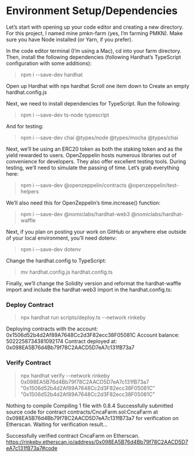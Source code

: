 # Environment Setup/Dependencies

Let’s start with opening up your code editor and creating a new directory. For this project, I named mine pmkn-farm (yes, I’m farming PMKN). Make sure you have Node installed (or Yarn, if you prefer).

In the code editor terminal (I’m using a Mac), cd into your farm directory. Then, install the following dependencies (following Hardhat’s TypeScript configuration with some additions):
> npm i --save-dev hardhat

Open up Hardhat with npx hardhat
Scroll one item down to Create an empty hardhat.config.js

Next, we need to install dependencies for TypeScript. Run the following:
> npm i --save-dev ts-node typescript

And for testing:
> npm i --save-dev chai @types/node @types/mocha @types/chai

Next, we’ll be using an ERC20 token as both the staking token and as the yield rewarded to users. OpenZeppelin hosts numerous libraries out of convenience for developers. They also offer excellent testing tools. During testing, we’ll need to simulate the passing of time. Let’s grab everything here:
> npm i --save-dev @openzeppelin/contracts @openzeppelin/test-helpers

We’ll also need this for OpenZeppelin’s time.increase() function:
> npm i --save-dev @nomiclabs/hardhat-web3 @nomiclabs/hardhat-waffle

Next, if you plan on posting your work on GitHub or anywhere else outside of your local environment, you’ll need dotenv:
> npm i --save-dev dotenv

Change the hardhat.config to TypeScript:
> mv hardhat.config.js hardhat.config.ts

Finally, we’ll change the Solidity version and reformat the hardhat-waffle import and include the hardhat-web3 import in the hardhat.config.ts:


### Deploy Contract
> npx hardhat run scripts/deploy.ts --network rinkeby

Deploying contracts with the account: 0x1506d52b4d2Af89A7648Cc2d3F82ecc38F05081C
Account balance: 5022258734381092174
Contract deployed at: 0x098EA5B76d4Bb79f78C2AACD5D7eA7c131fB73a7

### Verify Contract
> npx hardhat verify --network rinkeby 0x098EA5B76d4Bb79f78C2AACD5D7eA7c131fB73a7 "0x1506d52b4d2Af89A7648Cc2d3F82ecc38F05081C" "0x1506d52b4d2Af89A7648Cc2d3F82ecc38F05081C"

Nothing to compile
Compiling 1 file with 0.8.4
Successfully submitted source code for contract
contracts/CncaFarm.sol:CncaFarm at 0x098EA5B76d4Bb79f78C2AACD5D7eA7c131fB73a7
for verification on Etherscan. Waiting for verification result...

Successfully verified contract CncaFarm on Etherscan.
https://rinkeby.etherscan.io/address/0x098EA5B76d4Bb79f78C2AACD5D7eA7c131fB73a7#code